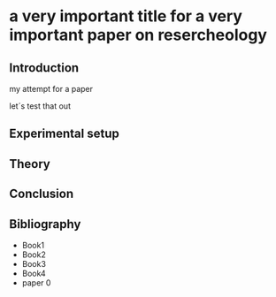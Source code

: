 # a very important title for a very important paper on resercheology

## Introduction
my attempt for a paper

let´s test that out

## Experimental setup

## Theory

## Conclusion

## Bibliography
- Book1
- Book2
- Book3
- Book4
- paper 0
